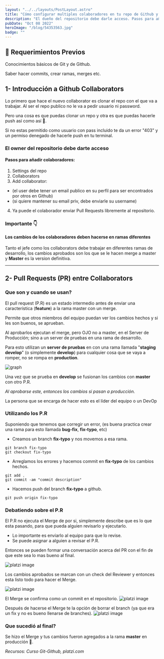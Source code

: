 ```yaml
---
layout: "../../layouts/PostLayout.astro"
title: "Cómo configurar multiples colaboradores en tu repo de Github y trabajar en equipo"
description: "El dueño del repositorio debe darle acceso. Pasos para añadir colaboradores:"
pubDate: "Oct 08 2022"
heroImage: "/blog/54353563.jpg"
badge: ""
---
```


## 🛑 Requerimientos Previos

Conocimientos básicos de Git y de Github. 

Saber hacer commits, crear ramas, merges etc.

## 1- Introducción a Github Collaborators

Lo primero que hace el nuevo collaborator es clonar el repo con el que va a trabajar. Al ser el repo  publico no le va a pedir usuario ni password.

Pero una cosa es que puedas clonar un repo y otra es que puedas hacerle push así como así 👀.

Si no estas permitido como usuario con pass incluido te da un error "403" y un permiso denegado de hacerle push en tu terminal.

### El owner del repositorio debe darte acceso

#### Pasos para añadir colaboradores:

1. Settings del repo
2. Collaborators
3. Add collaborator:

 - (el user debe tener un email publico en su perfil para ser encontrados por otros en Github)
 - (si quiere mantener su email priv, debe enviarle su username)

4. Ya puede el colaborador enviar Pull Requests libremente al repositorio.

### Importante 👇

#### Los cambios de los colaboradores deben hacerse en ramas diferentes

Tanto el jefe como los collaborators debe trabajar en diferentes ramas de desarrollo, los cambios aprobados son los que se le hacen merge a master y **Master** es la version definitiva.

---

## 2- Pull Requests (PR) entre Collaborators

### Que son y cuando se usan?

El pull request (P.R) es un estado intermedio antes de enviar una característica (**feature**) a la rama master con un merge.

Permite que otros miembros del equipo puedan ver los cambios hechos y si les son buenos, se aprueban.

Al aprobarlos ejecutan el merge, pero OJO no a master, en el Server de Producción; sino a un server de pruebas en una rama de desarrollo.

Para esto utilizan un **server de pruebas** en con una rama llamada "**staging develop**" (o simplemente **develop**) para cualquier cosa que se vaya a romper, no se rompa en **production**.

![graph](/blog/20210928115051.png "Graph")

Una vez que se prueba en **develop** se fusionan los cambios con **master** con otro P.R.

*Al aprobarse este, entonces los cambios si pasan a producción.*

La persona que se encarga de hacer esto es el líder del equipo o un DevOp

### Utilizando los P.R

Suponiendo que tenemos que corregir un error, (es buena practica crear una rama para esto llamada **bug-fix**, **fix-typo**, etc)

- Creamos un branch **fix-typo** y nos movemos a esa rama.

```shell
git branch fix-typo
git checkout fix-typo
```

- Arreglamos los errores y hacemos commit en **fix-typo** de los cambios hechos.

```shell
git add .
git commit -am "commit description"
```

- Hacemos push del branch **fix-typo** a github.

```shell
git push origin fix-typo
```

### Debatiendo sobre el P.R

El P.R no ejecuta el Merge de por si, simplemente describe que es lo que esta pasando, para que pueda alguien revisarlo  y ejecutarlo.

- Lo importante es enviarlo al equipo para que lo revise.
- Se puede asignar a alguien a revisar el P.R.

Entonces se pueden formar una conversación acerca del PR con el fin de que este sea lo mas bueno al final.

![platzi image](/blog/20210928180707.png " ")

Los cambios aprobados se marcan con un check del Reviewer y entonces esta listo todo para hacer el Merge.

![platzi image](/blog/20210928181317.png " ")

El Merge se confirma como un commit en el repositorio.
![platzi image](/blog/20210928181408.png " ")

Después de hacerse el Merge te la opción de borrar el branch (ya que era un fix y no es bueno llenarse de branches).
![platzi image](/blog/20210928181500.png " ")

### Que sucedió al final?

Se hizo el Merge y tus cambios fueron agregados a la rama **master**  en producción 🙌.

*Recursos: Curso Git-Github, platzi.com*